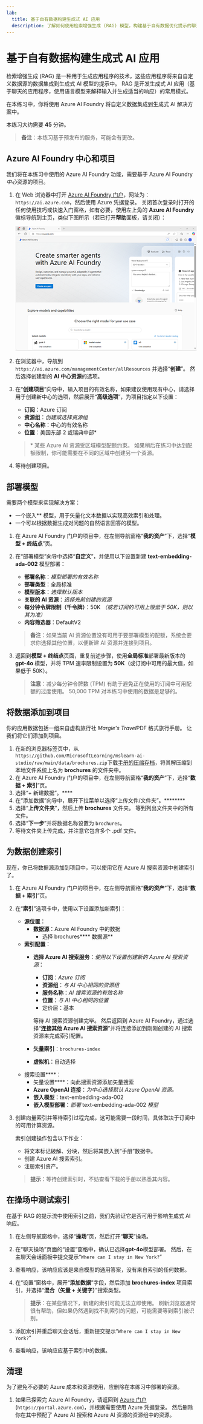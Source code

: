 ```yaml
---
lab:
  title: 基于自有数据构建生成式 AI 应用
  description: 了解如何使用检索增强生成 (RAG) 模型，构建基于自有数据优化提示的聊天应用。
---
```


# 基于自有数据构建生成式 AI 应用

检索增强生成 (RAG) 是一种用于生成应用程序的技术，这些应用程序将来自自定义数据源的数据集成到生成式 AI 模型的提示中。 RAG 是开发生成式 AI 应用（基于聊天的应用程序，使用语言模型来解释输入并生成适当的响应）的常用模式。

在本练习中，你将使用 Azure AI Foundry 将自定义数据集成到生成式 AI 解决方案中。

本练习大约需要 **45** 分钟。

> **备注**：本练习基于预发布的服务，可能会有更改。

## Azure AI Foundry 中心和项目

我们将在本练习中使用的 Azure AI Foundry 功能，需要基于 Azure AI Foundry *中心*资源的项目。

1. 在 Web 浏览器中打开 [Azure AI Foundry 门户](https://ai.azure.com)，网址为：`https://ai.azure.com`，然后使用 Azure 凭据登录。 关闭首次登录时打开的任何使用技巧或快速入门窗格，如有必要，使用左上角的 **Azure AI Foundry** 徽标导航到主页，类似下图所示（若已打开**帮助**面板，请关闭）：

    ![Azure AI Foundry 门户的屏幕截图。](./media/ai-foundry-home.png)

1. 在浏览器中，导航到 `https://ai.azure.com/managementCenter/allResources` 并选择“**创建**”。 然后选择创建新的 **AI 中心资源**的选项。
1. 在“**创建项目**”向导中，输入项目的有效名称，如果建议使用现有中心，请选择用于创建新中心的选项，然后展开“**高级选项**”，为项目指定以下设置：
    - **订阅**：Azure 订阅
    - **资源组**：*创建或选择资源组*
    - **中心名称**：中心的有效名称
    - **位置**：美国东部 2 或瑞典中部\*

    > \* 某些 Azure AI 资源受区域模型配额约束。 如果稍后在练习中达到配额限制，你可能需要在不同的区域中创建另一个资源。

1. 等待创建项目。

## 部署模型

需要两个模型来实现解决方案：

- 一个嵌入** 模型，用于矢量化文本数据以实现高效索引和处理。
- 一个可以根据数据生成对问题的自然语言回答的模型。

1. 在 Azure AI Foundry 门户的项目中，在左侧导航窗格“**我的资产**”下，选择“**模型 + 终结点**”页。
1. 在“部署模型”向导中选择“**自定义**”，并使用以下设置新建 **text-embedding-ada-002** 模型部署：

    - **部署名称**：*模型部署的有效名称*
    - **部署类型**：全局标准
    - **模型版本**：*选择默认版本*
    - **关联的 AI 资源**：*选择先前创建的资源*
    - **每分钟令牌限制（千令牌）**：50K *（或若订阅的可用上限低于 50K，则以其为准）*
    - **内容筛选器**：DefaultV2

    > **备注**：如果当前 AI 资源位置没有可用于要部署模型的配额，系统会要求你选择其他位置，以便新建 AI 资源并连接到项目。

1. 返回到**模型 + 终结点**页面，重复前述步骤，使用**全局标准**部署最新版本的 **gpt-4o** 模型，并将 TPM 速率限制设置为 **50K**（或订阅中可用的最大值，如果低于 50K）。

    > **注意**：减少每分钟令牌数 (TPM) 有助于避免正在使用的订阅中可用配额的过度使用。 50,000 TPM 对本练习中使用的数据是足够的。

## 将数据添加到项目

你的应用数据包括一组来自虚构旅行社 *Margie's Travel*PDF 格式旅行手册。 让我们将它们添加到项目。

1. 在新的浏览器标签页中，从`https://github.com/MicrosoftLearning/mslearn-ai-studio/raw/main/data/brochures.zip`下载[手册的压缩存档](https://github.com/MicrosoftLearning/mslearn-ai-studio/raw/main/data/brochures.zip)，将其解压缩到本地文件系统上名为 **brochures** 的文件夹中。
1. 在 Azure AI Foundry 门户的项目中，在左侧导航窗格“**我的资产**”下，选择“**数据 + 索引**”页。
1. 选择“+ 新建数据”。****
1. 在“添加数据”向导中，展开下拉菜单以选择“上传文件/文件夹”。********
1. 选择“**上传文件夹**”，然后上传 **brochures** 文件夹。 等到列出文件夹中的所有文件。
1. 选择“**下一步**”并将数据名称设置为 `brochures`。
1. 等待文件夹上传完成，并注意它包含多个 .pdf 文件。

## 为数据创建索引

现在，你已将数据源添加到项目中，可以使用它在 Azure AI 搜索资源中创建索引了。

1. 在 Azure AI Foundry 门户的项目中，在左侧导航窗格“**我的资产**”下，选择“**数据 + 索引**”页。
1. 在“**索引**”选项卡中，使用以下设置添加新索引：
    - **源位置**：
        - **数据源**：Azure AI Foundry 中的数据
            - 选择 brochures**** 数据源**
    - **索引配置**：
        - **选择 Azure AI 搜索服务**：*使用以下设置创建新的 Azure AI 搜索资源*：
            - **订阅**：*Azure 订阅*
            - **资源组**：*与 AI 中心相同的资源组*
            - **服务名称**：*AI 搜索资源的有效名称*
            - **位置**：*与 AI 中心相同的位置*
            - 定价层：基本
            
            等待 AI 搜索资源创建完毕。 然后返回到 Azure AI Foundry，通过选择“**连接其他 Azure AI 搜索资源**”并将连接添加到刚刚创建的 AI 搜索资源来完成索引配置。
 
        - **矢量索引**：`brochures-index`
        - **虚拟机**：自动选择
    - 搜索设置****：
        - 矢量设置****：向此搜索资源添加矢量搜索
        - **Azure OpenAI 连接**：*为中心选择默认 Azure OpenAI 资源。*
        - **嵌入模型**：text-embedding-ada-002
        - **嵌入模型部署**：*部署* text-embedding-ada-002 *模型*

1. 创建向量索引并等待索引过程完成，这可能需要一段时间，具体取决于订阅中的可用计算资源。

    索引创建操作包含以下作业：

    - 将文本标记破解、分块，然后将其嵌入到“手册”数据中。
    - 创建 Azure AI 搜索索引。
    - 注册索引资产。

    > **提示**：等待创建索引时，不妨查看下载的手册以熟悉其内容。

## 在操场中测试索引

在基于 RAG 的提示流中使用索引之前，我们先验证它是否可用于影响生成式 AI 响应。

1. 在左侧导航窗格中，选择“**操场**”页，然后打开“**聊天**”操场。
1. 在“聊天操场”页面的“设置”窗格中，确认已选择**gpt-4o**模型部署。 然后，在主聊天会话面板中提交提示“`Where can I stay in New York?`”
1. 查看响应，该响应应该是来自模型的通用答案，没有来自索引的任何数据。
1. 在“设置”窗格中，展开“**添加数据**”字段，然后添加 **brochures-index** 项目索引，并选择“**混合（矢量 + 关键字）**”搜索类型。

   > **提示**：在某些情况下，新建的索引可能无法立即使用。 刷新浏览器通常很有帮助，但如果仍然遇到找不到索引的问题，可能需要等到索引被识别。

1. 添加索引并重启聊天会话后，重新提交提示“`Where can I stay in New York?`”
1. 查看响应，该响应应基于索引中的数据。

<!-- DEPRECATED STEPS

## Create a RAG client app with the Azure AI Foundry and Azure OpenAI SDKs

Now that you have a working index, you can use the Azure AI Foundry and Azure OpenAI SDKs to implement the RAG pattern in a client application. Let's explore the code to accomplish this in a simple example.

> **Tip**: You can choose to develop your RAG solution using Python or Microsoft C#. Follow the instructions in the appropriate section for your chosen language.

### Prepare the application configuration

1. In the Azure AI Foundry portal, view the **Overview** page for your project.
1. In the **Project details** area, note the **Project connection string**. You'll use this connection string to connect to your project in a client application.
1. Return to the browser tab containing the Azure portal (keeping the Azure AI Foundry portal open in the existing tab).
1. Use the **[\>_]** button to the right of the search bar at the top of the page to create a new Cloud Shell in the Azure portal, selecting a ***PowerShell*** environment with no storage in your subscription.

    The cloud shell provides a command-line interface in a pane at the bottom of the Azure portal. You can resize or maximize this pane to make it easier to work in.

    > **Note**: If you have previously created a cloud shell that uses a *Bash* environment, switch it to ***PowerShell***.

1. In the cloud shell toolbar, in the **Settings** menu, select **Go to Classic version** (this is required to use the code editor).

    **<font color="red">Ensure you've switched to the classic version of the cloud shell before continuing.</font>**

1. In the cloud shell pane, enter the following commands to clone the GitHub repo containing the code files for this exercise (type the command, or copy it to the clipboard and then right-click in the command line and paste as plain text):

    ```
    rm -r mslearn-ai-foundry -f
    git clone https://github.com/microsoftlearning/mslearn-ai-studio mslearn-ai-foundry
    ```

    > **Tip**: As you paste commands into the cloudshell, the output may take up a large amount of the screen buffer. You can clear the screen by entering the `cls` command to make it easier to focus on each task.

1. After the repo has been cloned, navigate to the folder containing the chat application code files:

    > **Note**: Follow the steps for your chosen programming language.

    **Python**

    ```
   cd mslearn-ai-foundry/labfiles/rag-app/python
    ```

    **C#**

    ```
   cd mslearn-ai-foundry/labfiles/rag-app/c-sharp
    ```

1. In the cloud shell command-line pane, enter the following command to install the libraries you'll use:

    **Python**

    ```
   python -m venv labenv
   ./labenv/bin/Activate.ps1
   pip install python-dotenv azure-ai-projects azure-identity openai
    ```

    **C#**

    ```
   dotnet add package Azure.Identity
   dotnet add package Azure.AI.Projects --prerelease
   dotnet add package Azure.AI.OpenAI --prerelease
    ```
    

1. Enter the following command to edit the configuration file that has been provided:

    **Python**

    ```
   code .env
    ```

    **C#**

    ```
   code appsettings.json
    ```

    The file is opened in a code editor.

1. In the code file, replace the following placeholders: 
    - **your_project_connection_string**: Replace with the connection string for your project (copied from the project **Overview** page in the Azure AI Foundry portal).
    - **your_gpt_model_deployment** Replace with the name you assigned to your **gpt-4o** model deployment.
    - **your_embedding_model_deployment**: Replace with the name you assigned to your **text-embedding-ada-002** model deployment.
    - **your_index**: Replace with your index name (which should be `brochures-index`).
1. After you've replaced the placeholders, in the code editor, use the **CTRL+S** command or **Right-click > Save** to save your changes and then use the **CTRL+Q** command or **Right-click > Quit** to close the code editor while keeping the cloud shell command line open.

### Explore code to implement the RAG pattern

1. Enter the following command to edit the code file that has been provided:

    **Python**

    ```
   code rag-app.py
    ```

    **C#**

    ```
   code Program.cs
    ```

1. Review the code in the file, noting that it:
    - Uses the Azure AI Foundry SDK to connect to your project (using the project connection string)
    - Creates an authenticated Azure OpenAI client from your project connection.
    - Retrieves the default Azure AI Search connection from your project so it can determine the endpoint and key for your Azure AI Search service.
    - Creates a suitable system message.
    - Submits a prompt (including the system and a user message based on the user input) to the Azure OpenAI client, adding:
        - Connection details for the Azure AI Search index to be queried.
        - Details of the embedding model to be used to vectorize the query\*.
    - Displays the response from the grounded prompt.
    - Adds the response to the chat history.

    \* *The query for the search index is based on the prompt, and is used to find relevant text in the indexed documents. You can use a keyword-based search that submits the query as text, but using a vector-based search can be more efficient - hence the use of an embedding model to vectorize the query text before submitting it.*

1. Use the **CTRL+Q** command to close the code editor without saving any changes, while keeping the cloud shell command line open.

### Run the chat application

1. In the cloud shell command-line pane, enter the following command to run the app:

    **Python**

    ```
   python rag-app.py
    ```

    **C#**

    ```
   dotnet run
    ```

1. When prompted, enter a question, such as `Where should I go on vacation to see architecture?` and review the response from your generative AI model.

    Note that the response includes source references to indicate the indexed data in which the answer was found.

1. Try a follow-up question, for example `Where can I stay there?`

1. When you're finished, enter `quit` to exit the program. Then close the cloud shell pane.

-->

## 清理

为了避免不必要的 Azure 成本和资源使用，应删除在本练习中部署的资源。

1. 如果已探索完 Azure AI Foundry，请返回到 [Azure 门户](https://portal.azure.com) (`https://portal.azure.com`)，并根据需要使用 Azure 凭据登录。 然后删除你在其中预配了 Azure AI 搜索和 Azure AI 资源的资源组中的资源。
